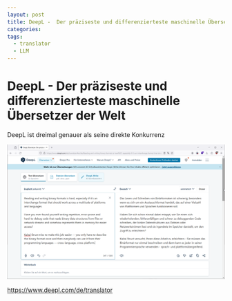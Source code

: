 ```yaml
---
layout: post
title: DeepL -  Der präziseste und differenzierteste maschinelle Übersetzer der Welt
categories: 
tags:
  - translator
  - LLM
---
```


# DeepL -  Der präziseste und differenzierteste maschinelle Übersetzer der Welt

DeepL ist dreimal genauer als seine direkte Konkurrenz


![](../pics/2024-06-12-DeepL_image_1.png)

https://www.deepl.com/de/translator
